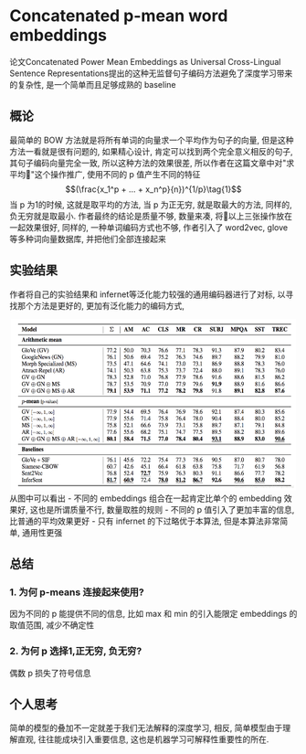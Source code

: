 # Concatenated p-mean word embeddings

论文Concatenated Power Mean Embeddings as Universal Cross-Lingual Sentence Representations提出的这种无监督句子编码方法避免了深度学习带来的复杂性, 是一个简单而且足够成熟的 baseline

## 概论
最简单的 BOW 方法就是将所有单词的向量求一个平均作为句子的向量, 但是这种方法一看就是很有问题的, 如果精心设计, 肯定可以找到两个完全意义相反的句子, 其句子编码向量完全一致, 所以这种方法的效果很差, 所以作者在这篇文章中对"求平均"这个操作推广, 使用不同的 p 值产生不同的特征
$$(\frac{x_1^p + ... + x_n^p}{n})^{1/p}\tag{1}$$
当 p 为1的时候, 这就是取平均的方法, 当 p 为正无穷, 就是取最大的方法, 同样的, 负无穷就是取最小. 作者最终的结论是质量不够, 数量来凑, 将以上三张操作放在一起效果很好, 同样的, 一种单词编码方式也不够, 作者引入了 word2vec, glove 等多种词向量数据库, 并把他们全部连接起来

## 实验结果
作者将自己的实验结果和 infernet等泛化能力较强的通用编码器进行了对标, 以寻找那个方法是更好的, 更加有泛化能力的编码方式,
<div align=center>
<img width="500" height="300" src="images/3.png">
</div>
从图中可以看出
- 不同的 embeddings 组合在一起肯定比单个的 embedding 效果好, 这也是所谓质量不行, 数量取胜的规则
- 不同的 p 值引入了更加丰富的信息, 比普通的平均效果更好
- 只有 infernet 的下过略优于本算法, 但是本算法非常简单, 通用性更强

## 总结
### 1. 为何 p-means 连接起来使用?
因为不同的 p 能提供不同的信息, 比如 max 和 min 的引入能限定 embeddings 的取值范围, 减少不确定性
### 2. 为何 p 选择1,正无穷, 负无穷?
偶数 p 损失了符号信息

## 个人思考
简单的模型的叠加不一定就差于我们无法解释的深度学习, 相反, 简单模型由于理解直观, 往往能成块引入重要信息, 这也是机器学习可解释性重要性的所在. 